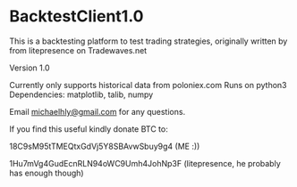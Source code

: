 # BacktestClient1.0
This is a backtesting platform to test trading strategies, originally written by from litepresence on Tradewaves.net

Version 1.0

Currently only supports historical data from poloniex.com
Runs on python3
Dependencies: matplotlib, talib, numpy

Email michaelhly@gmail.com for any questions.

If you find this useful kindly donate BTC to:

18C9sM95tTMEQtxGdVj5Y8SBAvwSbuy9g4 (ME :))

1Hu7mVg4GudEcnRLN94oWC9Umh4JohNp3F (litepresence, he probably has enough though)

